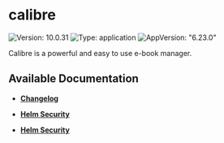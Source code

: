 # calibre

![Version: 10.0.31](https://img.shields.io/badge/Version-10.0.31-informational?style=flat-square) ![Type: application](https://img.shields.io/badge/Type-application-informational?style=flat-square) ![AppVersion: "6.23.0"](https://img.shields.io/badge/AppVersion-"6.23.0"-informational?style=flat-square)

Calibre is a powerful and easy to use e-book manager.

## Available Documentation

- [**Changelog**](CHANGELOG)

- [**Helm Security**](container-security)

- [**Helm Security**](helm-security)


